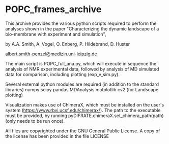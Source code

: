 # POPC_frames_archive
This archive provides the various python scripts required to perform the analyses 
shown in the paper "Characterizing the dynamic landscape of a bio-membrane with 
experiment and simulation", 

by A.A. Smith, A. Vogel, O. Enberg, P. Hildebrand, D. Huster

albert.smith-penzel@medizin.uni-leipzig.de

The main script is POPC_full_ana.py, which will execute in sequence the analysis
of NMR experimental data, followed by analysis of MD simulated data for
comparison, including plotting (exp_v_sim.py).

Several external python modules are required (in addition to the standard libraries)
numpy
scipy
pandas
MDAnalysis
matplotlib
cv2 (for Landscape plotting)

Visualization makes use of ChimeraX, which must be installed on the user's
system (https://www.rbvi.ucsf.edu/chimerax/). The path to the executable must
be provided, by running pyDIFRATE.chimeraX.set_chimera_path(path) (only needs to be run
once).

All files are copyrighted under the GNU General Public License. A copy of the license has been provided in the file LICENSE
